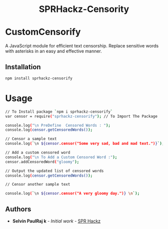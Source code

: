 <h1 align=center>SPRHackz-Censority</h1>

# CustomCensorify

A JavaScript module for efficient text censorship. Replace sensitive words with asterisks in an easy and effective manner.

## Installation

```sh
npm install sprhackz-censorify
```

# Usage

```sh
// To Install package `npm i sprhackz-censorify`
var censor = require("sprhackz-censorify"); // To Import The Package

console.log("\n PreDefine  Censored Words : ");
console.log(censor.getCensoredWords());

// Censor a sample text
console.log(`\n ${censor.censor("Some very sad, bad and mad text.")}`);

// Add a custom censored word
console.log("\n To Add a Custom Censored Word :");
censor.addCensoredWord("gloomy");

// Output the updated list of censored words
console.log(censor.getCensoredWords());

// Censor another sample text

console.log(`\n ${censor.censor("A very gloomy day.")} \n`);

```

## Authors

- **Selvin PaulRaj k** - _Initial work_ - [SPR Hackz](https://github.com/SPRHackz)
